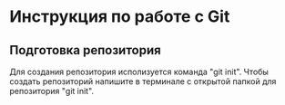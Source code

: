 # Инструкция по работе с Git

## Подготовка репозитория
Для создания репозитория исполизуется команда "git init". Чтобы создать репозиторий напишите в терминале с открытой папкой для репозитория "git init".
